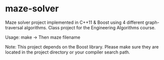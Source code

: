 # maze-solver

Maze solver project implemented in C++11 & Boost using 4 different graph-traversal algorithms. Class project for the Engineering Algorithms course.

Usage: make -> Then maze filename

Note: This project depends on the Boost library. Please make sure they are located in the project directory or your compiler search path.

